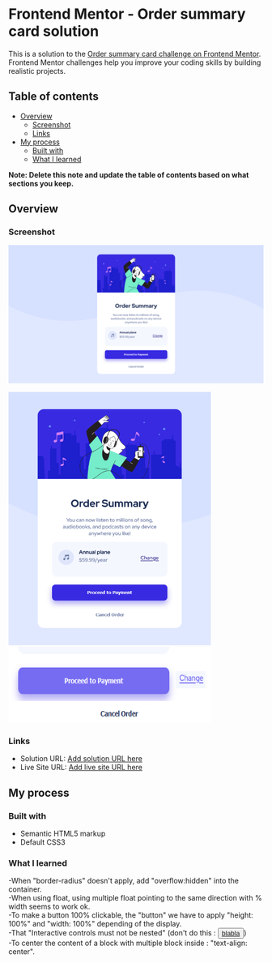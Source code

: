 # Frontend Mentor - Order summary card solution

This is a solution to the [Order summary card challenge on Frontend Mentor](https://www.frontendmentor.io/challenges/order-summary-component-QlPmajDUj). Frontend Mentor challenges help you improve your coding skills by building realistic projects. 

## Table of contents

- [Overview](#overview)
  - [Screenshot](#screenshot)
  - [Links](#links)
- [My process](#my-process)
  - [Built with](#built-with)
  - [What I learned](#what-i-learned)


**Note: Delete this note and update the table of contents based on what sections you keep.**

## Overview


### Screenshot

![Preview card desktop](screenshots/order-summary-component-desktop.png)
<p float="left">
  <img src="screenshots/order-summary-component-mobile.png" width="400" height="500">
  <img src="screenshots/hovers.png" width="400" height="150">
</p>


### Links

- Solution URL: [Add solution URL here](https://github.com/codeFliers/Frontend-mentor/tree/main/newbie/Order-summary-component/solution)
- Live Site URL: [Add live site URL here](https://codefliers.github.io/Frontend-mentor/newbie/Order-summary-component/solution)

## My process

### Built with

- Semantic HTML5 markup
- Default CSS3



### What I learned

-When "border-radius" doesn't apply, add "overflow:hidden" into the container.  
-When using float, using multiple float pointing to the same direction with % width seems to work ok.  
-To make a button 100% clickable, the "button" we have to apply "height: 100%" and "width: 100%" depending of the display.  
-That "Interactive controls must not be nested" (don't do this : <button><a href="#">blabla</a></button>)  
-To center the content of a block with multiple block inside : "text-align: center".  


